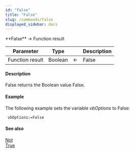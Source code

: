 ```yaml
---
id: "false"
title: "False"
slug: /commands/false
displayed_sidebar: docs
---
```


<!--REF #_command_.False.Syntax-->**False**  -> Function result<!-- END REF-->
<!--REF #_command_.False.Params-->
| Parameter | Type |  | Description |
| --- | --- | --- | --- |
| Function result | Boolean | &#8592; | False |

<!-- END REF-->

#### Description 

<!--REF #_command_.False.Summary-->False returns the Boolean value False.<!-- END REF-->

#### Example 

The following example sets the variable *vbOptions* to False:

```4d
 vbOptions:=False
```

#### See also 

[Not](not.md)  
[True](true.md)  